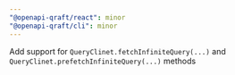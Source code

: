 ```yaml
---
"@openapi-qraft/react": minor
"@openapi-qraft/cli": minor
---
```


Add support for `QueryClinet.fetchInfiniteQuery(...)` and `QueryClinet.prefetchInfiniteQuery(...)` methods
